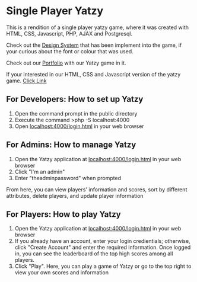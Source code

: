 # Single Player Yatzy

This is a rendition of a single player yatzy game, where it was created with HTML, CSS, Javascript, PHP, AJAX and Postgresql. 

Check out the [Design System](/docs/design_system.md) that has been implement into the game, if your curious about the font or colour that was used. 

Check out our [Portfolio](https://github.com/ace895/Portfolio) with our Yatzy game in it. 

If your interested in our HTML, CSS and Javascript version of the yatzy game. [Click Link](/versions/v01)

## For Developers: How to set up Yatzy
1. Open the command prompt in the public directory
2. Execute the command >php -S localhost:4000
3. Open [localhost:4000/login.html](http://localhost:4000/login.html) in your web browser

## For Admins: How to manage Yatzy
1. Open the Yatzy application at [localhost:4000/login.html](http://localhost:4000/login.html) in your web browser
2. Click "I'm an admin"
3. Enter "theadminpassword" when prompted

From here, you can view players' information and scores, sort by different attributes, delete players, and update player information 

## For Players: How to play Yatzy
1. Open the Yatzy application at [localhost:4000/login.html](http://localhost:4000/login.html) in your web browser
2. If you already have an account, enter your login credientials; otherwise, click "Create Account" and enter the required information. Once logged in, you can see the leaderboard of the top high scores among all players.
3. Click "Play". Here, you can play a game of Yatzy or go to the top right to view your own scores and information
